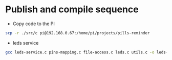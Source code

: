 # Publish and compile sequence

 - Copy code to the PI
 ```bash
scp -r ./src/c pi@192.168.0.67:/home/pi/projects/pills-reminder
 ```

 - leds service
 ```bash
gcc leds-service.c pins-mapping.c file-access.c leds.c utils.c -o leds-service -l pigpio
 ```